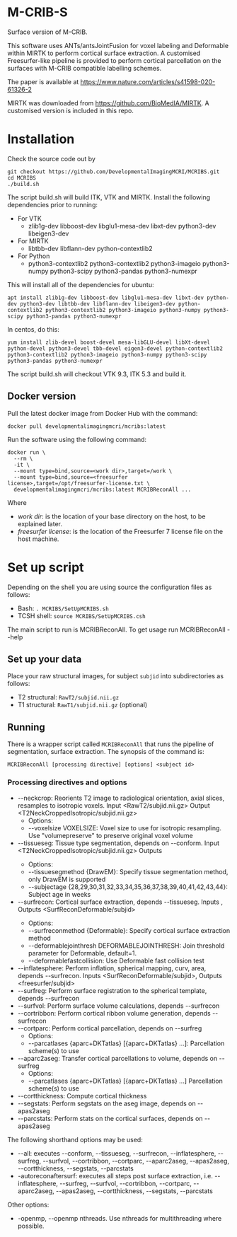# M-CRIB-S
Surface version of M-CRIB.

This software uses ANTs/antsJointFusion for voxel labeling and Deformable within MIRTK to perform cortical surface extraction.
A customised Freesurfer-like pipeline is provided to perform cortical parcellation on the surfaces with M-CRIB compatible labelling schemes.

The paper is available at https://www.nature.com/articles/s41598-020-61326-2

MIRTK was downloaded from https://github.com/BioMedIA/MIRTK. A customised version is included in this repo.

# Installation

Check the source code out by

```
git checkout https://github.com/DevelopmentalImagingMCRI/MCRIBS.git
cd MCRIBS
./build.sh
```

The script build.sh will build ITK, VTK and MIRTK. Install the following dependencies prior to running:

- For VTK
  - zlib1g-dev libboost-dev libglu1-mesa-dev libxt-dev python3-dev libeigen3-dev
- For MIRTK
  - libtbb-dev libflann-dev python-contextlib2
- For Python
  - python3-contextlib2 python3-contextlib2 python3-imageio python3-numpy python3-scipy python3-pandas python3-numexpr

This will install all of the dependencies for ubuntu:

`apt install zlib1g-dev libboost-dev libglu1-mesa-dev libxt-dev python-dev python3-dev libtbb-dev libflann-dev libeigen3-dev python-contextlib2 python3-contextlib2 python3-imageio python3-numpy python3-scipy python3-pandas python3-numexpr`

In centos, do this:

`yum install zlib-devel boost-devel mesa-libGLU-devel libXt-devel python-devel python3-devel tbb-devel eigen3-devel python-contextlib2 python3-contextlib2 python3-imageio python3-numpy python3-scipy python3-pandas python3-numexpr`

The script build.sh will checkout VTK 9.3, ITK 5.3 and build it.

## Docker version

Pull the latest docker image from Docker Hub with the command:

```
docker pull developmentalimagingmcri/mcribs:latest
```

Run the software using the following command:

```
docker run \
  --rm \
  -it \
  --mount type=bind,source=<work dir>,target=/work \
  --mount type=bind,source=<freesurfer license>,target=/opt/freesurfer-license.txt \
  developmentalimagingmcri/mcribs:latest MCRIBReconAll ...
```

Where

- *work dir*: is the location of your base directory on the host, to be explained later.
- *freesurfer license*: is the location of the Freesurfer 7 license file on the host machine.


# Set up script

Depending on the shell you are using source the configuration files as follows:

- Bash: `. MCRIBS/SetUpMCRIBS.sh`
- TCSH shell: `source MCRIBS/SetUpMCRIBS.csh`

The main script to run is MCRIBReconAll. To get usage run MCRIBReconAll --help

## Set up your data

Place your raw structural images, for subject `subjid` into subdirectories as follows:  

* T2 structural: `RawT2/subjid.nii.gz`
* T1 structural: `RawT1/subjid.nii.gz` (optional)

## Running

There is a wrapper script called `MCRIBReconAll` that runs the pipeline of segmentation, surface extraction. The synopsis of the command is:

`MCRIBReconAll [processing directive] [options] <subject id>`


### Processing directives and options

- --neckcrop: Reorients T2 image to radiological orientation, axial slices, resamples to isotropic voxels. Input <RawT2/subjid.nii.gz> Output <T2NeckCroppedIsotropic/subjid.nii.gz>
  - Options:
  - --voxelsize VOXELSIZE: Voxel size to use for isotropic resampling. Use "volumepreserve" to preserve original voxel volume
- --tissueseg: Tissue type segmentation, depends on --conform. Input <T2NeckCroppedIsotropic/subjid.nii.gz> Outputs <TissueSeg>
  - Options:
  - --tissuesegmethod {DrawEM}: Specify tissue segmentation method, only DrawEM is supported
  - --subjectage {28,29,30,31,32,33,34,35,36,37,38,39,40,41,42,43,44}: Subject age in weeks
- --surfrecon: Cortical surface extraction, depends --tissueseg. Inputs <TissueSeg>, Outputs <SurfReconDeformable/subjid>
  - Options:
  - --surfreconmethod {Deformable}: Specify cortical surface extraction method
  - --deformablejointhresh DEFORMABLEJOINTHRESH: Join threshold parameter for Deformable, default=1.
  - --deformablefastcollision: Use Deformable fast collision test
- --inflatesphere: Perform inflation, spherical mapping, curv, area, depends --surfrecon. Inputs <SurfReconDeformable/subjid>, Outputs <freesurfer/subjid>
- --surfreg: Perform surface registration to the spherical template, depends --surfrecon
- --surfvol: Perform surface volume calculations, depends --surfrecon
- --cortribbon: Perform cortical ribbon volume generation, depends --surfrecon
- --cortparc: Perform cortical parcellation, depends on --surfreg
  - Options:
  - --parcatlases {aparc+DKTatlas} [{aparc+DKTatlas} ...]: Parcellation scheme(s) to use
- --aparc2aseg: Transfer cortical parcellations to volume, depends on --surfreg
  - Options:
  - --parcatlases {aparc+DKTatlas} [{aparc+DKTatlas} ...] Parcellation scheme(s) to use
- --cortthickness: Compute cortical thickness
- --segstats: Perform segstats on the aseg image, depends on --apas2aseg
- --parcstats: Perform stats on the cortical surfaces, depends on --apas2aseg

The following shorthand options may be used:

- --all: executes --conform, --tissueseg, --surfrecon, --inflatesphere, --surfreg, --surfvol, --cortribbon, --cortparc, --aparc2aseg, --apas2aseg, --cortthickness, --segstats, --parcstats
- -autoreconaftersurf: executes all steps post surface extraction, i.e. --inflatesphere, --surfreg, --surfvol, --cortribbon, --cortparc, --aparc2aseg, --apas2aseg, --cortthickness, --segstats, --parcstats

Other options:
- -openmp, --openmp nthreads. Use nthreads for multithreading where possible.
